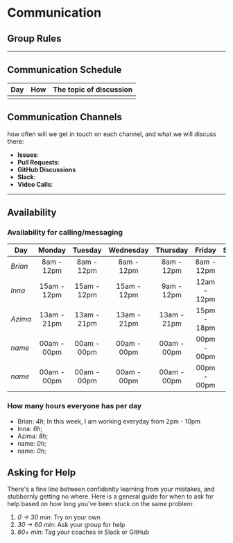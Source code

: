 # Communication

## Group Rules

<!-- any general rules you'd like to set for your group? -->

---

## Communication Schedule

| Day | How | The topic of discussion |
| --- | :-: | ----------------------- |
|     |     |                         |

## Communication Channels

how often will we get in touch on each channel, and what we will discuss there:

- **Issues**:
- **Pull Requests**:
- **GitHub Discussions**
- **Slack**:
- **Video Calls**:

---

## Availability

### Availability for calling/messaging

| Day     |   Monday    |   Tuesday   |  Wednesday  |  Thursday   |   Friday    |  Saturday   |   Sunday   |
| ------- | :---------: | :---------: | :---------: | :---------: | :---------: | :---------: | :--------: |
| _Brian_ | 8am - 12pm  | 8am - 12pm  | 8am - 12pm  | 8am - 12pm  | 8am - 12pm  | 8am - 12pm  | 8am - 12pm |
| _Inna_  | 15am - 12pm | 15am - 12pm | 15am - 12pm | 9am - 12pm  | 12am - 12pm | 9am - 12pm  |  --------  |
| _Azima_ | 13am - 21pm | 13am - 21pm | 13am - 21pm | 13am - 21pm | 15pm - 18pm | 10am - 14pm |  --------  |
| _name_  | 00am - 00pm | 00am - 00pm | 00am - 00pm | 00am - 00pm | 00pm - 00pm | 00am - 00pm |  --------  |
| _name_  | 00am - 00pm | 00am - 00pm | 00am - 00pm | 00am - 00pm | 00pm - 00pm | 00am - 00pm |  --------  |

### How many hours everyone has per day

- Brian: _4h_; In this week, I am working everyday from 2pm - 10pm
- Inna: _6h_;
- Azima: _8h_;
- name: _0h_;
- name: _0h_;

## Asking for Help

There's a fine line between confidently learning from your mistakes, and
stubbornly getting no where. Here is a general guide for when to ask for help
based on how long you've been stuck on the same problem:

1. _0 -> 30 min_: Try on your own
2. _30 -> 60 min_: Ask your group for help
3. _60+ min_: Tag your coaches in Slack or GitHub
